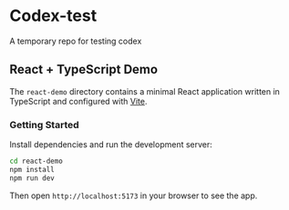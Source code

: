 # Codex-test
A temporary repo for testing codex

## React + TypeScript Demo

The `react-demo` directory contains a minimal React application written in TypeScript and configured with [Vite](https://vitejs.dev/).

### Getting Started

Install dependencies and run the development server:

```bash
cd react-demo
npm install
npm run dev
```

Then open `http://localhost:5173` in your browser to see the app.
